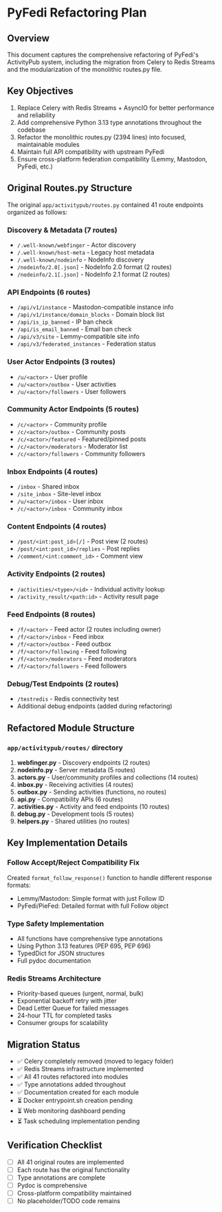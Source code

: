 # PyFedi Refactoring Plan

## Overview
This document captures the comprehensive refactoring of PyFedi's ActivityPub system, including the migration from Celery to Redis Streams and the modularization of the monolithic routes.py file.

## Key Objectives
1. Replace Celery with Redis Streams + AsyncIO for better performance and reliability
2. Add comprehensive Python 3.13 type annotations throughout the codebase
3. Refactor the monolithic routes.py (2394 lines) into focused, maintainable modules
4. Maintain full API compatibility with upstream PyFedi
5. Ensure cross-platform federation compatibility (Lemmy, Mastodon, PyFedi, etc.)

## Original Routes.py Structure
The original `app/activitypub/routes.py` contained 41 route endpoints organized as follows:

### Discovery & Metadata (7 routes)
- `/.well-known/webfinger` - Actor discovery
- `/.well-known/host-meta` - Legacy host metadata
- `/.well-known/nodeinfo` - NodeInfo discovery
- `/nodeinfo/2.0[.json]` - NodeInfo 2.0 format (2 routes)
- `/nodeinfo/2.1[.json]` - NodeInfo 2.1 format (2 routes)

### API Endpoints (6 routes)
- `/api/v1/instance` - Mastodon-compatible instance info
- `/api/v1/instance/domain_blocks` - Domain block list
- `/api/is_ip_banned` - IP ban check
- `/api/is_email_banned` - Email ban check
- `/api/v3/site` - Lemmy-compatible site info
- `/api/v3/federated_instances` - Federation status

### User Actor Endpoints (3 routes)
- `/u/<actor>` - User profile
- `/u/<actor>/outbox` - User activities
- `/u/<actor>/followers` - User followers

### Community Actor Endpoints (5 routes)
- `/c/<actor>` - Community profile
- `/c/<actor>/outbox` - Community posts
- `/c/<actor>/featured` - Featured/pinned posts
- `/c/<actor>/moderators` - Moderator list
- `/c/<actor>/followers` - Community followers

### Inbox Endpoints (4 routes)
- `/inbox` - Shared inbox
- `/site_inbox` - Site-level inbox
- `/u/<actor>/inbox` - User inbox
- `/c/<actor>/inbox` - Community inbox

### Content Endpoints (4 routes)
- `/post/<int:post_id>[/]` - Post view (2 routes)
- `/post/<int:post_id>/replies` - Post replies
- `/comment/<int:comment_id>` - Comment view

### Activity Endpoints (2 routes)
- `/activities/<type>/<id>` - Individual activity lookup
- `/activity_result/<path:id>` - Activity result page

### Feed Endpoints (8 routes)
- `/f/<actor>` - Feed actor (2 routes including owner)
- `/f/<actor>/inbox` - Feed inbox
- `/f/<actor>/outbox` - Feed outbox
- `/f/<actor>/following` - Feed following
- `/f/<actor>/moderators` - Feed moderators
- `/f/<actor>/followers` - Feed followers

### Debug/Test Endpoints (2 routes)
- `/testredis` - Redis connectivity test
- Additional debug endpoints (added during refactoring)

## Refactored Module Structure

### `app/activitypub/routes/` directory
1. **webfinger.py** - Discovery endpoints (2 routes)
2. **nodeinfo.py** - Server metadata (5 routes)
3. **actors.py** - User/community profiles and collections (14 routes)
4. **inbox.py** - Receiving activities (4 routes)
5. **outbox.py** - Sending activities (functions, no routes)
6. **api.py** - Compatibility APIs (6 routes)
7. **activities.py** - Activity and feed endpoints (10 routes)
8. **debug.py** - Development tools (5 routes)
9. **helpers.py** - Shared utilities (no routes)

## Key Implementation Details

### Follow Accept/Reject Compatibility Fix
Created `format_follow_response()` function to handle different response formats:
- Lemmy/Mastodon: Simple format with just Follow ID
- PyFedi/PieFed: Detailed format with full Follow object

### Type Safety Implementation
- All functions have comprehensive type annotations
- Using Python 3.13 features (PEP 695, PEP 696)
- TypedDict for JSON structures
- Full pydoc documentation

### Redis Streams Architecture
- Priority-based queues (urgent, normal, bulk)
- Exponential backoff retry with jitter
- Dead Letter Queue for failed messages
- 24-hour TTL for completed tasks
- Consumer groups for scalability

## Migration Status
- ✅ Celery completely removed (moved to legacy folder)
- ✅ Redis Streams infrastructure implemented
- ✅ All 41 routes refactored into modules
- ✅ Type annotations added throughout
- ✅ Documentation created for each module
- ⏳ Docker entrypoint.sh creation pending
- ⏳ Web monitoring dashboard pending
- ⏳ Task scheduling implementation pending

## Verification Checklist
- [ ] All 41 original routes are implemented
- [ ] Each route has the original functionality
- [ ] Type annotations are complete
- [ ] Pydoc is comprehensive
- [ ] Cross-platform compatibility maintained
- [ ] No placeholder/TODO code remains